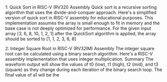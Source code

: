 1: Quick Sort in RISC-V (RV32I) Assembly 
Quick sort is a recursive sorting algorithm that uses the divide-and-conquer approach. Here's a simplified version of quick sort in RISC-V assembly for educational purposes. This implementation assumes the array is small enough to fit in memory and the base case is not deeply optimized for performance. 
For the given input array [3, 6, 8, 10, 1, 2, 1] after the QuickSort algorithm is applied, the array should be sorted to [1, 1, 2, 3, 6, 8] 
 
2: Integer Square Root in RISC-V (RV32IM) Assembly 
The integer square root can be calculated using a binary search algorithm. Here's a RISC-V assembly implementation that uses integer multiplication. 
Summary 
The waveform output will show the values of t0 (low), t1 (high), t2 (mid), and t3 (square) as they change during each iteration of the binary search loop. The final value of a1 will be the
